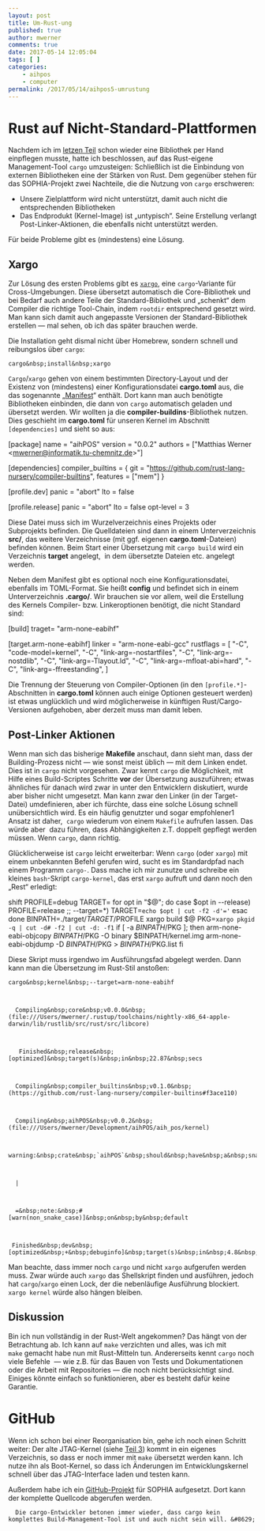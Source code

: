 ```yaml
---
layout: post
title: Um-Rust-ung
published: true
author: mwerner
comments: true
date: 2017-05-14 12:05:04
tags: [ ]
categories:
    - aihpos
    - computer
permalink: /2017/05/14/aihpos5-umrustung
---
```

# Rust auf Nicht-Standard-Plattformen

Nachdem ich im [letzen Teil][1] schon wieder eine Bibliothek per Hand einpflegen musste, hatte ich beschlossen, auf das Rust-eigene Management-Tool `cargo` umzusteigen: Schließlich ist die Einbindung von externen Bibliotheken eine der Stärken von Rust. Dem gegenüber stehen für das SOPHIA-Projekt zwei Nachteile, die die Nutzung von `cargo` erschweren:

  * Unsere Zielplattform wird nicht unterstützt, damit auch nicht die entsprechenden Bibliotheken
  * Das Endprodukt (Kernel-Image) ist &#8222;untypisch&#8220;. Seine Erstellung verlangt Post-Linker-Aktionen, die ebenfalls nicht unterstützt werden.

Für beide Probleme gibt es (mindestens) eine Lösung.

## Xargo

Zur Lösung des ersten Problems gibt es [`xargo`][2], eine `cargo`-Variante für Cross-Umgebungen. Diese übersetzt automatisch die Core-Bibliothek und bei Bedarf auch andere Teile der Standard-Bibliothek und &#8222;schenkt&#8220; dem Compiler die richtige Tool-Chain, indem `rootdir` entsprechend gesetzt wird. Man kann sich damit auch angepasste Versionen der Standard-Bibliothek erstellen &#8212; mal sehen, ob ich das später brauchen werde.

Die Installation geht dismal nicht über Homebrew, sondern schnell und reibungslos über `cargo`:


  
    cargo&nbsp;install&nbsp;xargo
  


`Cargo`/`xargo` gehen von einem bestimmten Directory-Layout und der Existenz von (mindestens) einer Konfigurationsdatei **cargo.toml** aus, die das sogenannte &#8222;[Manifest][3]&#8220; enthält. Dort kann man auch benötigte Bibliotheken einbinden, die dann von `cargo` automatisch geladen und übersetzt werden. Wir wollten ja die **compiler-buildins**-Bibliothek nutzen. Dies geschieht im **cargo.toml** für unseren Kernel im Abschnitt `[dependencies]` und sieht so aus:

[package]
name = "aihPOS"
version = "0.0.2"
authors = ["Matthias Werner &lt;mwerner@informatik.tu-chemnitz.de&gt;"]

[dependencies]
compiler_builtins = { git = "https://github.com/rust-lang-nursery/compiler-builtins", features = ["mem"] }

[profile.dev]
panic = "abort"
lto = false

[profile.release]
panic = "abort"
lto = false
opt-level = 3


Diese Datei muss sich im Wurzelverzeichnis eines Projekts oder Subprojekts befinden. Die Quelldateien sind dann in einem Unterverzeichnis **src/**, das weitere Verzeichnisse (mit ggf. eigenen **cargo.toml**-Dateien) befinden können. Beim Start einer Übersetzung mit `cargo build` wird ein Verzeichnis **target** angelegt,  in dem übersetzte Dateien etc. angelegt werden. 

Neben dem Manifest gibt es optional noch eine Konfigurationsdatei, ebenfalls im TOML-Format. Sie heißt **config** und befindet sich in einem Unterverzeichnis **.cargo/**. Wir brauchen sie vor allem, weil die Erstellung des Kernels Compiler- bzw. Linkeroptionen benötigt, die nicht Standard sind:

[build]
traget= "arm-none-eabihf"

[target.arm-none-eabihf]
linker = "arm-none-eabi-gcc"
rustflags = [
  "-C", "code-model=kernel",
  "-C", "link-arg=-nostartfiles",
  "-C", "link-arg=-nostdlib",
  "-C", "link-arg=-Tlayout.ld",
  "-C", "link-arg=-mfloat-abi=hard",
  "-C", "link-arg=-ffreestanding",
  ]

Die Trennung der Steuerung von Compiler-Optionen (in den `[profile.*]`-Abschnitten in **cargo.toml** können auch einige Optionen gesteuert werden) ist etwas unglücklich und wird möglicherweise in künftigen Rust/Cargo-Versionen aufgehoben, aber derzeit muss man damit leben.

## Post-Linker Aktionen

Wenn man sich das bisherige **Makefile** anschaut, dann sieht man, dass der Building-Prozess nicht &#8212; wie sonst meist üblich &#8212; mit dem Linken endet. Dies ist in `cargo` nicht vorgesehen. Zwar kennt `cargo` die Möglichkeit, mit Hilfe eines Build-Scriptes Schritte **vor** der Übersetzung auszuführen; etwas ähnliches für danach wird zwar in unter den Entwicklern diskutiert, wurde aber bisher nicht umgesetzt. Man kann zwar den Linker (in der Target-Datei) umdefinieren, aber ich fürchte, dass eine solche Lösung schnell unübersichtlich wird. Es ein häufig genutzter und sogar empfohlener1 Ansatz ist daher,  `cargo` wiederum von einem `Makefile` aufrufen lassen. Das würde aber  dazu führen, dass Abhängigkeiten z.T. doppelt gepflegt werden müssen. Wenn `cargo`, dann richtig. 

Glücklicherweise ist `cargo` leicht erweiterbar: Wenn `cargo` (oder `xargo`) mit einem unbekannten Befehl gerufen wird, sucht es im Standardpfad nach einem Programm `cargo-`. Dass mache ich mir zunutze und schreibe ein kleines `bash`-Skript `cargo-kernel`, das erst `xargo` aufruft und dann noch den &#8222;Rest&#8220; erledigt:

shift
PROFILE=debug
TARGET=
for opt in "$@"; do
    case $opt in
        --release)
		PROFILE=release
     		;;
	--target=*)
		TARGET=`echo $opt | cut -f2 -d'='` 
    esac
done
BINPATH=./target/$TARGET/$PROFILE
xargo build $@
PKG=`xargo pkgid -q | cut -d# -f2 | cut -d: -f1`
if [ -a $BINPATH/$PKG ]; then
   arm-none-eabi-objcopy $BINPATH/$PKG -O binary  $BINPATH/kernel.img
   arm-none-eabi-objdump -D $BINPATH/$PKG &gt; $BINPATH/$PKG.list
fi

Diese Skript muss irgendwo im Ausführungsfad abgelegt werden. Dann kann man die Übersetzung im Rust-Stil anstoßen:


  
    cargo&nbsp;kernel&nbsp;--target=arm-none-eabihf
  
  
  
      Compiling&nbsp;core&nbsp;v0.0.0&nbsp;(file:///Users/mwerner/.rustup/toolchains/nightly-x86_64-apple-darwin/lib/rustlib/src/rust/src/libcore)
  
  
  
       Finished&nbsp;release&nbsp;[optimized]&nbsp;target(s)&nbsp;in&nbsp;22.87&nbsp;secs
  
  
  
      Compiling&nbsp;compiler_builtins&nbsp;v0.1.0&nbsp;(https://github.com/rust-lang-nursery/compiler-builtins#f3ace110)
  
  
  
      Compiling&nbsp;aihPOS&nbsp;v0.0.2&nbsp;(file:///Users/mwerner/Development/aihPOS/aih_pos/kernel)
  
  
  
    warning:&nbsp;crate&nbsp;`aihPOS`&nbsp;should&nbsp;have&nbsp;a&nbsp;snake&nbsp;case&nbsp;name&nbsp;such&nbsp;as&nbsp;`aih_pos`
  
  
  
      |
  
  
  
      =&nbsp;note:&nbsp;#[warn(non_snake_case)]&nbsp;on&nbsp;by&nbsp;default
  
  
  
     Finished&nbsp;dev&nbsp;[optimized&nbsp;+&nbsp;debuginfo]&nbsp;target(s)&nbsp;in&nbsp;4.8&nbsp;secs
  


Man beachte, dass immer noch `cargo` und nicht `xargo` aufgerufen werden muss. Zwar würde auch `xargo` das Shellskript finden und ausführen, jedoch hat `cargo`/`xargo` einen Lock, der die nebenläufige Ausführung blockiert. `xargo kernel` würde also hängen bleiben.

## Diskussion

Bin ich nun vollständig in der Rust-Welt angekommen? Das hängt von der Betrachtung ab. Ich kann auf `make` verzichten und alles, was ich mit `make` gemacht habe nun mit Rust-Mitteln tun. Andererseits kennt `cargo` noch viele Befehle  &#8212; wie z.B. für das Bauen von Tests und Dokumentationen oder die Arbeit mit Repositories &#8212; die noch nicht berücksichtigt sind. Einiges könnte einfach so funktionieren, aber es besteht dafür keine Garantie.

# GitHub

Wenn ich schon bei einer Reorganisation bin, gehe ich noch einen Schritt weiter: Der alte JTAG-Kernel (siehe [Teil 3][4]) kommt in ein eigenes Verzeichnis, so dass er noch immer mit `make` übersetzt werden kann. Ich nutze ihn als Boot-Kernel, so dass ich Änderungen im Entwicklungskernel schnell über das JTAG-Interface laden und testen kann.

Außerdem habe ich ein [GitHub-Projekt][5] für SOPHIA aufgesetzt. Dort kann der komplette Quellcode abgerufen werden.


  
  
  
  
    
      Die cargo-Entwickler betonen immer wieder, dass cargo kein komplettes Build-Management-Tool ist und auch nicht sein will. &#8629;
    
  


 [1]: http://sysop.matthias-werner.net/?p=450
 [2]: https://github.com/japaric/xargo
 [3]: http://doc.crates.io/manifest.html
 [4]: http://sysop.matthias-werner.net/?p=307
 [5]: https://github.com/werner-matthias/aihPOS

